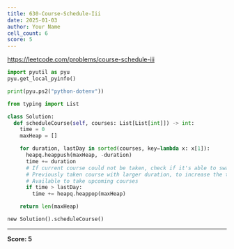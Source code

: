 ```yaml
---
title: 630-Course-Schedule-Iii
date: 2025-01-03
author: Your Name
cell_count: 6
score: 5
---
```


https://leetcode.com/problems/course-schedule-iii


```python
import pyutil as pyu
pyu.get_local_pyinfo()
```


```python
print(pyu.ps2("python-dotenv"))
```


```python
from typing import List
```


```python
class Solution:
  def scheduleCourse(self, courses: List[List[int]]) -> int:
    time = 0
    maxHeap = []

    for duration, lastDay in sorted(courses, key=lambda x: x[1]):
      heapq.heappush(maxHeap, -duration)
      time += duration
      # If current course could not be taken, check if it's able to swap with a
      # Previously taken course with larger duration, to increase the time
      # Available to take upcoming courses
      if time > lastDay:
        time += heapq.heappop(maxHeap)

    return len(maxHeap)
```


```python
new Solution().scheduleCourse()
```


---
**Score: 5**